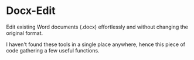 # Docx-Edit
Edit existing Word documents (.docx) effortlessly and without changing the original format.

I haven't found these tools in a single place anywhere, hence this piece of code gathering a few useful functions.
